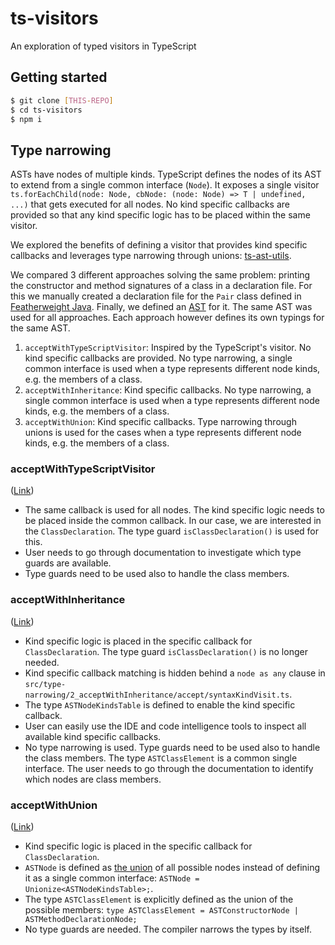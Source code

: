 # ts-visitors

An exploration of typed visitors in TypeScript

## Getting started

```bash
$ git clone [THIS-REPO]
$ cd ts-visitors
$ npm i
```

## Type narrowing

ASTs have nodes of multiple kinds. TypeScript defines the nodes of its AST to extend from a single common interface (`Node`). It exposes a single visitor `ts.forEachChild(node: Node, cbNode: (node: Node) => T | undefined, ...)` that gets executed for all nodes. No kind specific callbacks are provided so that any kind specific logic has to be placed within the same visitor.

We explored the benefits of defining a visitor that provides kind specific callbacks and leverages type narrowing through unions: [ts-ast-utils](https://github.com/proglang/ts-ast-utils).

We compared 3 different approaches solving the same problem: printing the constructor and method signatures of a class in a declaration file. For this we manually created a declaration file for the `Pair` class defined in [Featherweight Java](https://www.cis.upenn.edu/~bcpierce/papers/fj-toplas.pdf). Finally, we defined an [AST](src/type-narrowing/ast.ts) for it. The same AST was used for all approaches. Each approach however defines its own typings for the same AST.

1. `acceptWithTypeScriptVisitor`: Inspired by the TypeScript's visitor. No kind specific callbacks are provided. No type narrowing, a single common interface is used when a type represents different node kinds, e.g. the members of a class.
2. `acceptWithInheritance`: Kind specific callbacks. No type narrowing, a single common interface is used when a type represents different node kinds, e.g. the members of a class.
3. `acceptWithUnion`: Kind specific callbacks. Type narrowing through unions is used for the cases when a type represents different node kinds, e.g. the members of a class.

### acceptWithTypeScriptVisitor

([Link](src/type-narrowing/1_acceptWithTypeScriptVisitor))

- The same callback is used for all nodes. The kind specific logic needs to be placed inside the common callback. In our case, we are interested in the `ClassDeclaration`. The type guard `isClassDeclaration()` is used for this.
- User needs to go through documentation to investigate which type guards are available.
- Type guards need to be used also to handle the class members.

### acceptWithInheritance

([Link](src/type-narrowing/2_acceptWithInheritance))

- Kind specific logic is placed in the specific callback for `ClassDeclaration`. The type guard `isClassDeclaration()` is no longer needed.
- Kind specific callback matching is hidden behind a `node as any` clause in `src/type-narrowing/2_acceptWithInheritance/accept/syntaxKindVisit.ts`.
- The type `ASTNodeKindsTable` is defined to enable the kind specific callback.
- User can easily use the IDE and code intelligence tools to inspect all available kind specific callbacks.
- No type narrowing is used. Type guards need to be used also to handle the class members. The type `ASTClassElement` is a common single interface. The user needs to go through the documentation to identify which nodes are class members.

### acceptWithUnion

([Link](src/type-narrowing/3_acceptWithUnion))

- Kind specific logic is placed in the specific callback for `ClassDeclaration`.
- `ASTNode` is defined as [the union](src/type-narrowing/3_acceptWithUnion/ast/index.ts) of all possible nodes instead of defining it as a single common interface: `ASTNode = Unionize<ASTNodeKindsTable>;`.
- The type `ASTClassElement` is explicitly defined as the union of the possible members: `type ASTClassElement = ASTConstructorNode | ASTMethodDeclarationNode;`
- No type guards are needed. The compiler narrows the types by itself.
